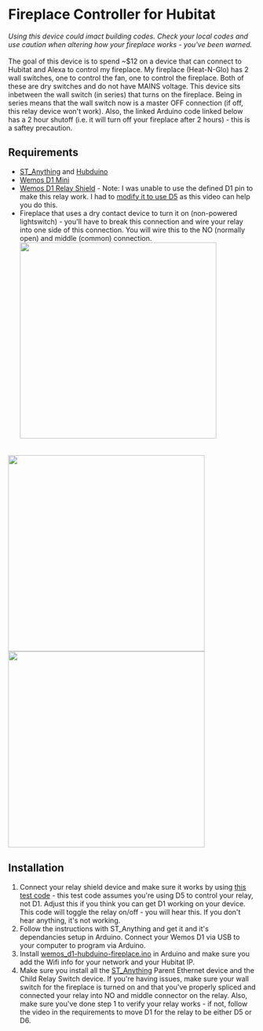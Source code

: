 # Fireplace Controller for Hubitat

<i>Using this device could imact building codes. Check your local codes and use
caution when altering how your fireplace works - you've been
warned.</i><br><br>
The goal of this device is to spend ~$12 on a device that can connect to
Hubitat and Alexa to control my fireplace. My fireplace (Heat-N-Glo) has 2 wall
switches, one to control the fan, one to control the fireplace. Both of these
are dry switches and do not have MAINS voltage. This device sіts inbetween the
wall switch (in series) that turns on the fireplace. Being in series means that
the wall switch now is a master OFF connection (if off, this relay device won't
work). Also, the linked Arduino code linked below has a 2 hour shutoff (i.e. it
will turn off your fireplace after 2 hours) - this is a saftey precaution. 

Requirements
----------

- [ST_Anything](https://github.com/DanielOgorchock/ST_Anything) and [Hubduino](https://github.com/DanielOgorchock/ST_Anything/tree/master/HubDuino)
- [Wemos D1 Mini](https://www.amazon.com/dp/B076F53B6S/?coliid=I2FDTEHO69YGKH)
- [Wemos D1 Relay Shield](https://www.amazon.com/dp/B01NACU547/) - Note: I was unable to use the defined D1 pin to make this relay work. I had to [modify it to use D5](https://www.youtube.com/watch?v=GykA_7QmoXE) as this video can help you do this. 
- Fireplace that uses a dry contact device to turn it on (non-powered
  lightswitch) - you'll have to break this connection and wire your relay into
one side of this connection. You will wire this to the NO (normally open) and
middle (common) connection.<br><img src="https://bdwilson.github.io/images/IMG_2624.JPG" width=400px>
<br>
<img src="https://bdwilson.github.io/images/IMG_2629.JPG" width=400px>
<br>
<img src="https://bdwilson.github.io/images/IMG_2631.JPG" width=400px>


## Installation
1. Connect your relay shield device and make sure it works by using [this test code](https://github.com/bdwilson/hubitat/blob/master/Fireplace/wemos_d1-relay-test.ino) - this test code assumes you're using D5 to control your relay, not D1. Adjust this if you think you can get D1 working on your device. This code will toggle the relay on/off - you will hear this. If you don't hear anything, it's not working. 
1. Follow the instructions with ST_Anything and get it and it's dependancies setup in Arduino. Connect your Wemos D1 via USB to your computer to program via Arduino.
1. Install [wemos_d1-hubduino-fireplace.ino](https://github.com/bdwilson/hubitat/blob/master/Fireplace/wemos_d1-hubduino-fireplace.ino) in Arduino and make sure you add the Wifi info for your network and your Hubitat IP.
1. Make sure you install all the
[ST_Anything](https://github.com/DanielOgorchock/ST_Anything/tree/master/HubDuino)
Parent Ethernet device and the Child Relay Switch device. If you're having
issues, make sure your wall switch for the fireplace is turned on and that
you've properly spliced and connected your relay into NO and middle connector
on the relay. Also, make sure you've done step 1 to verify your relay works -
if not, follow the video in the requirements to move D1 for the relay to be
either D5 or D6.

